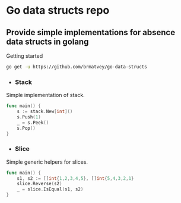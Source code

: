 # Go data structs repo

## Provide simple implementations for absence data structs in golang

Getting started
```bash
go get -u https://github.com/brmatvey/go-data-structs
```

- ### Stack

Simple implementation of stack.
```go
func main() {
    s := stack.New[int]()
    s.Push(1)
    _ = s.Peek()
    s.Pop()
}
```

- ### Slice

Simple generic helpers for slices.

```go
func main() {
    s1, s2 := []int{1,2,3,4,5}, []int{5,4,3,2,1}
    slice.Reverse(s2)
    _ = slice.IsEqual(s1, s2)
}
```